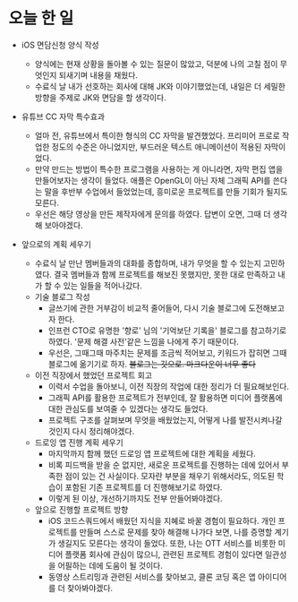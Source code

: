 # 오늘 한 일

- iOS 면담신청 양식 작성
    - 양식에는 현재 상황을 돌아볼 수 있는 질문이 많았고, 덕분에 나의 고칠 점이 무엇인지 되새기며 내용을 채웠다.
    - 수료식 날 내가 선호하는 회사에 대해 JK와 이야기했었는데, 내일은 더 세밀한 방향을 주제로 JK와 면담을 할 생각이다.

- 유튜브 CC 자막 특수효과
    - 얼마 전, 유튜브에서 특이한 형식의 CC 자막을 발견했었다. 프리미어 프로로 작업한 정도의 수준은 아니었지만, 부드러운 텍스트 애니메이션이 적용된 자막이었다.
    - 만약 만드는 방법이 특수한 프로그램을 사용하는 게 아니라면, 자막 편집 앱을 만들어보자는 생각이 들었다. 애플은 OpenGL이 아닌 자체 그래픽 API를 쓴다는 말을 후반부 수업에서 들었었는데, 흥미로운 프로젝트를 만들 기회가 될지도 모른다.
    - 우선은 해당 영상을 만든 제작자에게 문의를 하였다. 답변이 오면, 그때 더 생각해 보아야겠다.

- 앞으로의 계획 세우기
    - 수료식 날 만난 멤버들과의 대화를 종합하며, 내가 무엇을 할 수 있는지 고민하였다. 결국 멤버들과 함께 프로젝트를 해보진 못했지만, 못한 대로 만족하고 내가 할 수 있는 일들을 적어나갔다.
    - 기술 블로그 작성
        - 글쓰기에 관한 거부감이 비교적 줄어들어, 다시 기술 블로그에 도전해보고자 한다.
        - 인프런 CTO로 유명한 '향로' 님의 '기억보단 기록을' 블로그를 참고하기로 하였다. '문제 해결 사전'같은 느낌을 나에게 주기 때문이다.
        - 우선은, 그때그때 마주치는 문제를 조금씩 적어보고, 키워드가 잡히면 그때 블로그에 옮기기로 하자. ~~블로그는 깃으로. 마크다운이 너무 좋다~~
    - 이전 직장에서 했었던 프로젝트 회고
        - 이력서 수업을 돌아보니, 이전 직장의 작업에 대한 정리가 더 필요해보인다.
        - 그래픽 API를 활용한 프로젝트가 전부인데, 잘 활용하면 미디어 플랫폼에 대한 관심도를 보여줄 수 있겠다는 생각도 들었다.
        - 프로젝트 구조를 살펴보며 무엇을 배웠었는지, 어떻게 나를 발전시켜나갈 것인지 다시 정리해야겠다.
    - 드로잉 앱 진행 계획 세우기
        - 마지막까지 함께 했던 드로잉 앱 프로젝트에 대한 계획을 세웠다.
        - 비록 피드백을 받을 순 없지만, 새로운 프로젝트를 진행하는 데에 있어서 부족한 점이 있는 건 사실이다. 모자란 부분을 채우기 위해서라도, 의도된 학습이 포함된 기존 프로젝트를 더 진행해보기로 하였다.
        - 이렇게 된 이상, 개선하기까지도 전부 만들어봐야겠다.
    - 앞으로 진행할 프로젝트 방향
        - iOS 코드스쿼드에서 배웠던 지식을 지혜로 바꿀 경험이 필요하다. 개인 프로젝트를 만들며 스스로 문제를 찾아 해결해 나가다 보면, 나를 증명할 계기가 생길지도 모른다는 생각이 들었다. 또한, 나는 OTT 서비스를 비롯한 미디어 플랫폼 회사에 관심이 많으니, 관련된 프로젝트 경험이 있다면 일관성을 어필하는 데에 도움이 될 것이다.
        - 동영상 스트리밍과 관련된 서비스를 찾아보고, 클론 코딩 혹은 앱 아이디어를 더 찾아봐야겠다.

